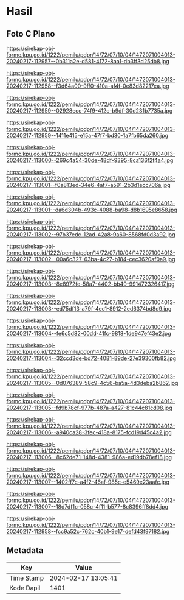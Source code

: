 # Hasil

## Foto C Plano

https://sirekap-obj-formc.kpu.go.id/1222/pemilu/pdpr/14/72/07/10/04/1472071004013-20240217-112957--0b311a2e-d581-4172-8aa1-db3ff3d25db8.jpg

https://sirekap-obj-formc.kpu.go.id/1222/pemilu/pdpr/14/72/07/10/04/1472071004013-20240217-112958--f3d64a00-9ff0-410a-af4f-0e83d82217ea.jpg

https://sirekap-obj-formc.kpu.go.id/1222/pemilu/pdpr/14/72/07/10/04/1472071004013-20240217-112959--02928ecc-74f9-412c-b9df-30d231b7735a.jpg

https://sirekap-obj-formc.kpu.go.id/1222/pemilu/pdpr/14/72/07/10/04/1472071004013-20240217-112959--1411e415-e15a-47f7-bd30-1a7fb65da260.jpg

https://sirekap-obj-formc.kpu.go.id/1222/pemilu/pdpr/14/72/07/10/04/1472071004013-20240217-113000--269c4a54-30de-48df-9395-8ca136f2f4a4.jpg

https://sirekap-obj-formc.kpu.go.id/1222/pemilu/pdpr/14/72/07/10/04/1472071004013-20240217-113001--f0a813ed-34e6-4af7-a591-2b3d1ecc706a.jpg

https://sirekap-obj-formc.kpu.go.id/1222/pemilu/pdpr/14/72/07/10/04/1472071004013-20240217-113001--da6d304b-493c-4088-ba98-d8b1695e8658.jpg

https://sirekap-obj-formc.kpu.go.id/1222/pemilu/pdpr/14/72/07/10/04/1472071004013-20240217-113002--97b37edc-12ad-42a8-9a60-8568fd0d3a92.jpg

https://sirekap-obj-formc.kpu.go.id/1222/pemilu/pdpr/14/72/07/10/04/1472071004013-20240217-113002--00a6c327-63ba-4c27-b184-cec3620af0a9.jpg

https://sirekap-obj-formc.kpu.go.id/1222/pemilu/pdpr/14/72/07/10/04/1472071004013-20240217-113003--8e8972fe-58a7-4402-bb49-991472326417.jpg

https://sirekap-obj-formc.kpu.go.id/1222/pemilu/pdpr/14/72/07/10/04/1472071004013-20240217-113003--ed75df13-a79f-4ec1-8912-2ed6374bd8d9.jpg

https://sirekap-obj-formc.kpu.go.id/1222/pemilu/pdpr/14/72/07/10/04/1472071004013-20240217-113004--fe6c5d82-00dd-41fc-9818-1de947ef43e2.jpg

https://sirekap-obj-formc.kpu.go.id/1222/pemilu/pdpr/14/72/07/10/04/1472071004013-20240217-113004--32ccd3de-bd72-4081-89de-27e39300fb82.jpg

https://sirekap-obj-formc.kpu.go.id/1222/pemilu/pdpr/14/72/07/10/04/1472071004013-20240217-113005--0d076389-58c9-4c56-ba5a-4d3deba2b862.jpg

https://sirekap-obj-formc.kpu.go.id/1222/pemilu/pdpr/14/72/07/10/04/1472071004013-20240217-113005--fd9b78cf-977b-487a-a427-81c44c81cd08.jpg

https://sirekap-obj-formc.kpu.go.id/1222/pemilu/pdpr/14/72/07/10/04/1472071004013-20240217-113006--a940ca28-3fec-418a-8175-fcd19d45c4a2.jpg

https://sirekap-obj-formc.kpu.go.id/1222/pemilu/pdpr/14/72/07/10/04/1472071004013-20240217-113006--8c62de71-148d-4381-986a-ed19db78ef18.jpg

https://sirekap-obj-formc.kpu.go.id/1222/pemilu/pdpr/14/72/07/10/04/1472071004013-20240217-113007--1402ff7c-a4f2-46af-985c-e5469e23aafc.jpg

https://sirekap-obj-formc.kpu.go.id/1222/pemilu/pdpr/14/72/07/10/04/1472071004013-20240217-113007--18d7df1c-058c-4f11-b577-8c8396ff8dd4.jpg

https://sirekap-obj-formc.kpu.go.id/1222/pemilu/pdpr/14/72/07/10/04/1472071004013-20240217-112958--fcc9a52c-762c-40b1-9e17-defd43f97182.jpg


## Metadata

| Key        | Value               |
| ---------- | ------------------- |
| Time Stamp | 2024-02-17 13:05:41 |
| Kode Dapil | 1401                |



